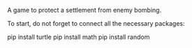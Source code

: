 A game to protect a settlement from enemy bombing.

To start, do not forget to connect all the necessary packages:

pip install turtle
pip install math
pip install random
